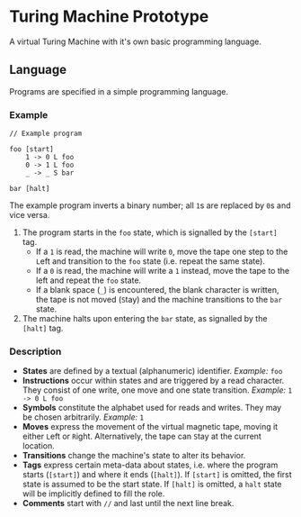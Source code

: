 # Turing Machine Prototype

A virtual Turing Machine with it's own basic programming language.

## Language

Programs are specified in a simple programming language.

### Example

    // Example program

    foo [start]
        1 -> 0 L foo
        0 -> 1 L foo
        _ -> _ S bar

    bar [halt]

The example program inverts a binary number; all `1`s are replaced by `0`s and vice versa.

1. The program starts in the `foo` state, which is signalled by the `[start]` tag.
    * If a `1` is read, the machine will write `0`, move the tape one step to the `L`eft and transition to the `foo` state (i.e. repeat the same state).
    * If a `0` is read, the machine will write a `1` instead, move the tape to the left and repeat the `foo` state.
    * If a blank space (`_`) is encountered, the blank character is written, the tape is not moved (`S`tay) and the machine transitions to the `bar` state.
2. The machine halts upon entering the `bar` state, as signalled by the `[halt]` tag.

### Description

* **States** are defined by a textual (alphanumeric) identifier. *Example:* `foo`
* **Instructions** occur within states and are triggered by a read character. They consist of one write, one move and one state transition. *Example:* `1 -> 0 L foo`
* **Symbols** constitute the alphabet used for reads and writes. They may be chosen arbitrarily. *Example:* `1`
* **Moves** express the movement of the virtual magnetic tape, moving it either `L`eft or  `R`ight. Alternatively, the tape can `S`tay at the current location.
* **Transitions** change the machine's state to alter its behavior.
* **Tags** express certain meta-data about states, i.e. where the program starts (`[start]`) and where it ends (`[halt]`).
    If `[start]` is omitted, the first state is assumed to be the start state. If `[halt]` is omitted, a `halt` state will be implicitly defined to fill the role.
* **Comments** start with `//` and last until the next line break.
